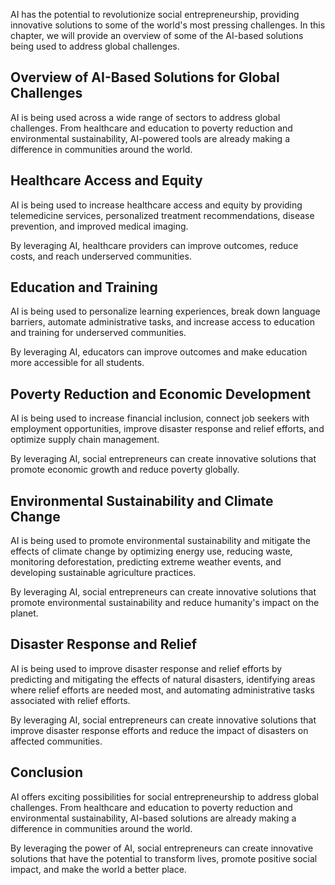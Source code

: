 
AI has the potential to revolutionize social entrepreneurship, providing innovative solutions to some of the world's most pressing challenges. In this chapter, we will provide an overview of some of the AI-based solutions being used to address global challenges.

Overview of AI-Based Solutions for Global Challenges
----------------------------------------------------

AI is being used across a wide range of sectors to address global challenges. From healthcare and education to poverty reduction and environmental sustainability, AI-powered tools are already making a difference in communities around the world.

Healthcare Access and Equity
----------------------------

AI is being used to increase healthcare access and equity by providing telemedicine services, personalized treatment recommendations, disease prevention, and improved medical imaging.

By leveraging AI, healthcare providers can improve outcomes, reduce costs, and reach underserved communities.

Education and Training
----------------------

AI is being used to personalize learning experiences, break down language barriers, automate administrative tasks, and increase access to education and training for underserved communities.

By leveraging AI, educators can improve outcomes and make education more accessible for all students.

Poverty Reduction and Economic Development
------------------------------------------

AI is being used to increase financial inclusion, connect job seekers with employment opportunities, improve disaster response and relief efforts, and optimize supply chain management.

By leveraging AI, social entrepreneurs can create innovative solutions that promote economic growth and reduce poverty globally.

Environmental Sustainability and Climate Change
-----------------------------------------------

AI is being used to promote environmental sustainability and mitigate the effects of climate change by optimizing energy use, reducing waste, monitoring deforestation, predicting extreme weather events, and developing sustainable agriculture practices.

By leveraging AI, social entrepreneurs can create innovative solutions that promote environmental sustainability and reduce humanity's impact on the planet.

Disaster Response and Relief
----------------------------

AI is being used to improve disaster response and relief efforts by predicting and mitigating the effects of natural disasters, identifying areas where relief efforts are needed most, and automating administrative tasks associated with relief efforts.

By leveraging AI, social entrepreneurs can create innovative solutions that improve disaster response efforts and reduce the impact of disasters on affected communities.

Conclusion
----------

AI offers exciting possibilities for social entrepreneurship to address global challenges. From healthcare and education to poverty reduction and environmental sustainability, AI-based solutions are already making a difference in communities around the world.

By leveraging the power of AI, social entrepreneurs can create innovative solutions that have the potential to transform lives, promote positive social impact, and make the world a better place.
